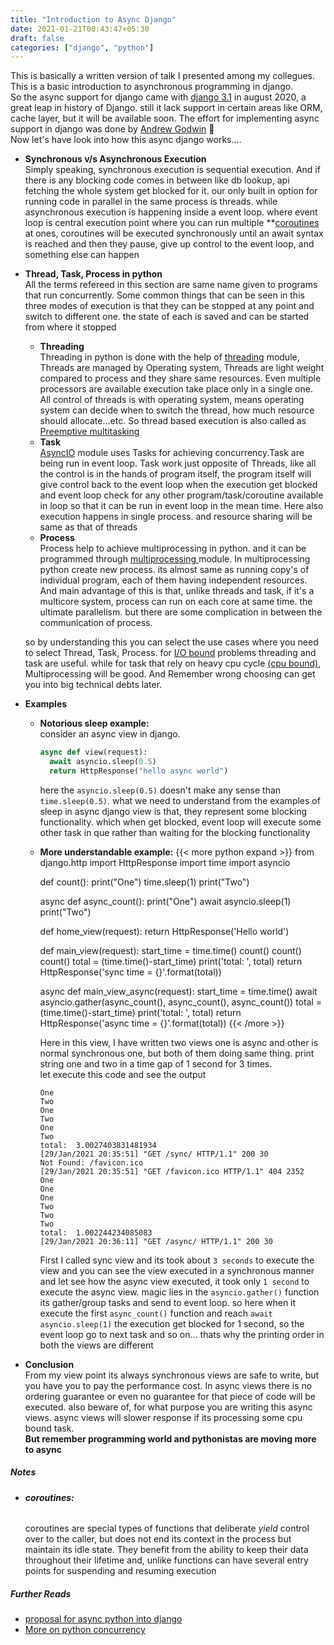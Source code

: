 ```yaml
---
title: "Introduction to Async Django"
date: 2021-01-21T00:43:47+05:30
draft: false
categories: ["django", "python"]
---
```


This is basically a written version of talk I presented among my collegues.
This is a basic introduction to asynchronous programming in django.  
So the async support for django came with [django 3.1](https://docs.djangoproject.com/en/3.1/topics/async/) in august 2020, a great leap in history of Django. still it lack support in certain areas like ORM, cache layer, but it will be available soon. The effort for implementing async support in django was done by [Andrew Godwin](https://twitter.com/andrewgodwin) :clap:  
Now let's have look into how this async django works....

- **Synchronous v/s Asynchronous Execution**  
  Simply speaking, synchronous execution is sequential execution. And if there is any blocking code comes in between like db lookup, api fetching the whole system get blocked for it. our only built in option for running code in parallel in the same process is threads. while asynchronous execution is happening inside a event loop. where event loop is central execution point where you can run multiple \*\*[coroutines](#coroutines)
  at ones, coroutines will be executed synchronously until an await syntax is reached and then they pause, give up control to the event loop, and something else can happen

- **Thread, Task, Process in python**  
  All the terms refereed in this section are same name given to programs that run concurrently. Some common things that can be seen in this three modes of execution is that they can be stopped at any point and switch to different one. the state of each is saved and can be started from where it stopped  
  - **Threading**  
  Threading in python is done with the help of [threading](https://docs.python.org/3/library/threading.html) module, Threads are managed by Operating system, Threads are light weight compared to process and they share same resources. Even multiple processors are available execution take place only in a single one. All control of threads is with operating system, means operating system can decide when to switch the thread, how much resource should allocate...etc. So thread based execution is also called as [Preemptive multitasking](https://en.wikipedia.org/wiki/Preemption_%28computing%29#Preemptive_multitasking)  
  - **Task**  
  [AsyncIO](https://docs.python.org/3/library/asyncio.html) module uses Tasks for achieving concurrency.Task are being run in event loop. Task work just opposite of Threads, like all the control is in the hands of program itself, the program itself will give control back to the event loop when the execution get blocked and event loop check for any other program/task/coroutine available in loop so that it can be run in  event loop in the mean time. Here also execution happens in single process. and resource sharing will be same as that of threads
  - **Process**  
  Process help to achieve multiprocessing in python. and it can be programmed through [multiprocessing  ](https://docs.python.org/3/library/multiprocessing.html) module. In multiprocessing python create new process. its almost same as running copy's of individual program, each of them having independent resources. And main advantage of this is that, unlike threads and task, if it's a multicore system, process can run on each core at same time. the ultimate parallelism. but there are some complication in between the communication of process.

  so by understanding this you can select the use cases where you need to select Thread, Task, Process. for [I/O bound](https://en.wikipedia.org/wiki/I/O_bound) problems threading and task are useful. while for task that rely on heavy cpu cycle [(cpu bound)](https://en.wikipedia.org/wiki/CPU-bound), Multiprocessing will be good. And Remember wrong choosing can get you into big technical debts later.  
- **Examples**  
  - **Notorious sleep example:**  
    consider an async view in django.
    ```python
    async def view(request):
      await asyncio.sleep(0.5)
      return HttpResponse("hello async world")
    ```
    here the `asyncio.sleep(0.5)` doesn't make any sense than `time.sleep(0.5)`. what we need to understand from the examples of sleep in async django view is that, they represent some blocking functionality. which when get blocked, event loop will execute some other task in que rather than waiting for the blocking functionality  
  - **More understandable example:**
    {{< more python expand >}} 
    from django.http import HttpResponse
    import time
    import asyncio


    def count():
        print("One")
        time.sleep(1)
        print("Two")


    async def async_count():
        print("One")
        await asyncio.sleep(1)
        print("Two")

    def home_view(request):
        return HttpResponse('Hello world')


    def main_view(request):
        start_time = time.time()
        count()
        count()
        count()
        total = (time.time()-start_time)
        print('total: ', total)
        return HttpResponse('sync time = {}'.format(total))


    async def main_view_async(request):
        start_time = time.time()
        await asyncio.gather(async_count(), async_count(), async_count())
        total = (time.time()-start_time)
        print('total: ', total)
        return HttpResponse('async time = {}'.format(total))
    {{< /more >}} 
  
    Here in this view, I have written two views one is async and other is normal synchronous one, but both of them doing same thing. print string one and two in a time gap of 1 second for 3 times.  
    let execute this code and see the output
    ```shell
    One
    Two
    One
    Two
    One
    Two
    total:  3.0027403831481934
    [29/Jan/2021 20:35:51] "GET /sync/ HTTP/1.1" 200 30
    Not Found: /favicon.ico
    [29/Jan/2021 20:35:51] "GET /favicon.ico HTTP/1.1" 404 2352
    One
    One
    One
    Two
    Two
    Two
    total:  1.002244234085083
    [29/Jan/2021 20:36:11] "GET /async/ HTTP/1.1" 200 30
    ```
    First I called sync view and its took about `3 seconds` to execute the view and you can see the view executed in a synchronous manner and let see how the async view executed, it  took only `1 second` to execute the async view. magic lies in the `asyncio.gather()` function its gather/group tasks and send to event loop. so here when it execute the first `async_count()` function and reach `await asyncio.sleep(1)` the execution get blocked for 1 second, so the event loop go to next task and so on... thats why the printing order in both the views are different  
- **Conclusion**  
  From my view point its always synchronous views are safe to write, but you have you to pay the performance cost. In async views there is no ordering guarantee or even no guarantee for that piece of code will be executed. also beware of, for what purpose you are writing this async views. async views will slower response if its processing some cpu bound task.  
  **But remember programming world and pythonistas are moving more to async**


##### Notes  
- ###### **coroutines:**
    coroutines are special types of functions that deliberate _yield_ control over to the caller, but does not end its context in the process but maintain its idle state. They benefit from the ability to keep their data throughout their lifetime and, unlike functions can have several entry points for suspending and resuming execution 

##### Further Reads

- [proposal for async python into django](https://github.com/django/deps/blob/master/accepted/0009-async.rst)  
- [More on python concurrency](https://realpython.com/python-concurrency/)
